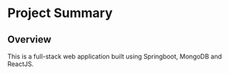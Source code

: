 # Project Summary

## Overview
This is a full-stack web application built using Springboot, MongoDB and ReactJS.